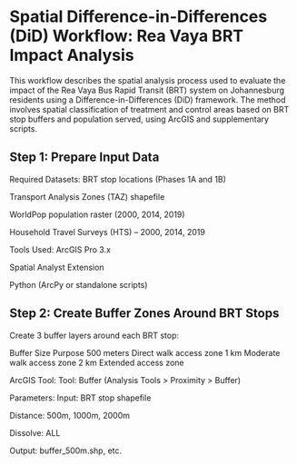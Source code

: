 # Spatial Difference-in-Differences (DiD) Workflow: Rea Vaya BRT Impact Analysis
This workflow describes the spatial analysis process used to evaluate the impact of the Rea Vaya Bus Rapid Transit (BRT) system on Johannesburg residents using a Difference-in-Differences (DiD) framework. The method involves spatial classification of treatment and control areas based on BRT stop buffers and population served, using ArcGIS and supplementary scripts.

## Step 1: Prepare Input Data
Required Datasets:
BRT stop locations (Phases 1A and 1B)

Transport Analysis Zones (TAZ) shapefile

WorldPop population raster (2000, 2014, 2019)

Household Travel Surveys (HTS) – 2000, 2014, 2019

Tools Used:
ArcGIS Pro 3.x

Spatial Analyst Extension

Python (ArcPy or standalone scripts)

## Step 2: Create Buffer Zones Around BRT Stops
Create 3 buffer layers around each BRT stop:

Buffer Size	Purpose
500 meters	Direct walk access zone
1 km	Moderate walk access zone
2 km	Extended access zone

ArcGIS Tool:
Tool: Buffer (Analysis Tools > Proximity > Buffer)

Parameters:
Input: BRT stop shapefile

Distance: 500m, 1000m, 2000m

Dissolve: ALL

Output: buffer_500m.shp, etc.

